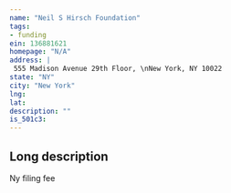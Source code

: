```yaml
---
name: "Neil S Hirsch Foundation"
tags:
- funding
ein: 136881621
homepage: "N/A"
address: |
 555 Madison Avenue 29th Floor, \nNew York, NY 10022
state: "NY"
city: "New York"
lng: 
lat: 
description: ""
is_501c3: 
---
```


## Long description

Ny filing fee
